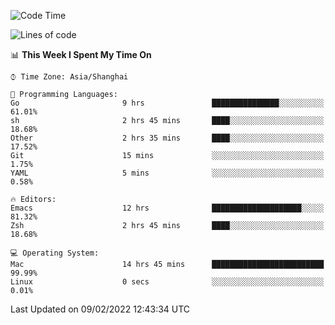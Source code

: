 <!--START_SECTION:waka-->
![Code Time](http://img.shields.io/badge/Code%20Time-610%20hrs%2026%20mins-blue)

![Lines of code](https://img.shields.io/badge/From%20Hello%20World%20I%27ve%20Written-22%20Thousand%20lines%20of%20code-blue)

📊 **This Week I Spent My Time On** 

```text
⌚︎ Time Zone: Asia/Shanghai

💬 Programming Languages: 
Go                       9 hrs               ███████████████░░░░░░░░░░   61.01% 
sh                       2 hrs 45 mins       ████░░░░░░░░░░░░░░░░░░░░░   18.68% 
Other                    2 hrs 35 mins       ████░░░░░░░░░░░░░░░░░░░░░   17.52% 
Git                      15 mins             ░░░░░░░░░░░░░░░░░░░░░░░░░   1.75% 
YAML                     5 mins              ░░░░░░░░░░░░░░░░░░░░░░░░░   0.58%

🔥 Editors: 
Emacs                    12 hrs              ████████████████████░░░░░   81.32% 
Zsh                      2 hrs 45 mins       ████░░░░░░░░░░░░░░░░░░░░░   18.68%

💻 Operating System: 
Mac                      14 hrs 45 mins      █████████████████████████   99.99% 
Linux                    0 secs              ░░░░░░░░░░░░░░░░░░░░░░░░░   0.01%

```


 Last Updated on 09/02/2022 12:43:34 UTC
<!--END_SECTION:waka-->
